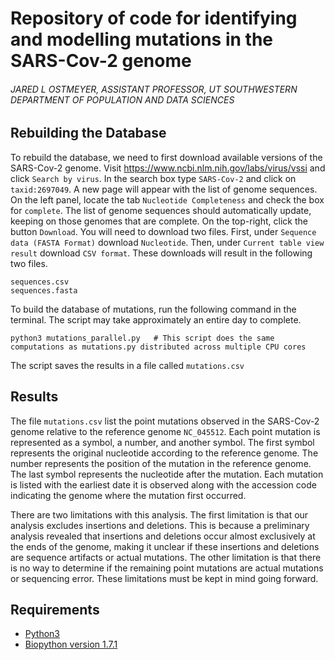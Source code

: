 # Repository of code for identifying and modelling mutations in the SARS-Cov-2 genome
###### JARED L OSTMEYER, ASSISTANT PROFESSOR, UT SOUTHWESTERN DEPARTMENT OF POPULATION AND DATA SCIENCES

## Rebuilding the Database

To rebuild the database, we need to first download available versions of the SARS-Cov-2 genome. Visit https://www.ncbi.nlm.nih.gov/labs/virus/vssi and click `Search by virus`. In the search box type `SARS-Cov-2` and click on `taxid:2697049`. A new page will appear with the list of genome sequences. On the left panel, locate the tab `Nucleotide Completeness` and check the box for `complete`. The list of genome sequences should automatically update, keeping on those genomes that are complete. On the top-right, click the button `Download`. You will need to download two files. First, under `Sequence data (FASTA Format)` download `Nucleotide`. Then, under `Current table view result` download `CSV format`. These downloads will result in the following two files.

```
sequences.csv
sequences.fasta
```

To build the database of mutations, run the following command in the terminal. The script may take approximately an entire day to complete.

```
python3 mutations_parallel.py   # This script does the same computations as mutations.py distributed across multiple CPU cores
```

The script saves the results in a file called `mutations.csv`

## Results

The file `mutations.csv` list the point mutations observed in the SARS-Cov-2 genome relative to the reference genome `NC_045512`. Each point mutation is represented as a symbol, a number, and another symbol. The first symbol represents the original nucleotide according to the reference genome. The number represents the position of the mutation in the reference genome. The last symbol represents the nucleotide after the mutation. Each mutation is listed with the earliest date it is observed along with the accession code indicating the genome where the mutation first occurred.

There are two limitations with this analysis. The first limitation is that our analysis excludes insertions and deletions. This is because a preliminary analysis revealed that insertions and deletions occur almost exclusively at the ends of the genome, making it unclear if these insertions and deletions are sequence artifacts or actual mutations. The other limitation is that there is no way to determine if the remaining point mutations are actual mutations or sequencing error. These limitations must be kept in mind going forward.

## Requirements

* [Python3](https://www.python.org/)
* [Biopython version 1.7.1](https://biopython.org/)

